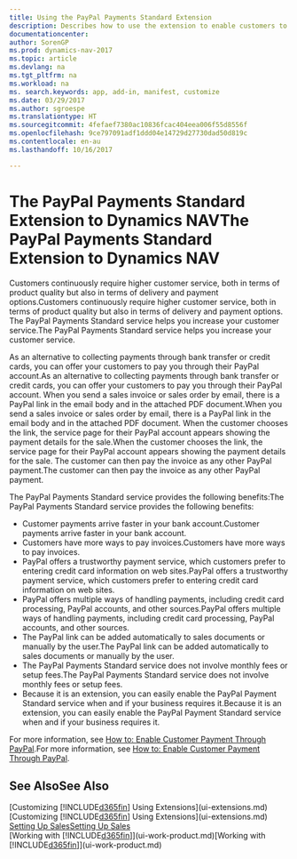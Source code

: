 ```yaml
---
title: Using the PayPal Payments Standard Extension
description: Describes how to use the extension to enable customers to make payments with PayPal.
documentationcenter: 
author: SorenGP
ms.prod: dynamics-nav-2017
ms.topic: article
ms.devlang: na
ms.tgt_pltfrm: na
ms.workload: na
ms. search.keywords: app, add-in, manifest, customize
ms.date: 03/29/2017
ms.author: sgroespe
ms.translationtype: HT
ms.sourcegitcommit: 4fefaef7380ac10836fcac404eea006f55d8556f
ms.openlocfilehash: 9ce797091adf1ddd04e14729d27730dad50d819c
ms.contentlocale: en-au
ms.lasthandoff: 10/16/2017

---
```

# <a name="the-paypal-payments-standard-extension-to-dynamics-nav"></a><span data-ttu-id="2654c-103">The PayPal Payments Standard Extension to Dynamics NAV</span><span class="sxs-lookup"><span data-stu-id="2654c-103">The PayPal Payments Standard Extension to Dynamics NAV</span></span>
<span data-ttu-id="2654c-104">Customers continuously require higher customer service, both in terms of product quality but also in terms of delivery and payment options.</span><span class="sxs-lookup"><span data-stu-id="2654c-104">Customers continuously require higher customer service, both in terms of product quality but also in terms of delivery and payment options.</span></span> <span data-ttu-id="2654c-105">The PayPal Payments Standard service helps you increase your customer service.</span><span class="sxs-lookup"><span data-stu-id="2654c-105">The PayPal Payments Standard service helps you increase your customer service.</span></span>

<span data-ttu-id="2654c-106">As an alternative to collecting payments through bank transfer or credit cards, you can offer your customers to pay you through their PayPal account.</span><span class="sxs-lookup"><span data-stu-id="2654c-106">As an alternative to collecting payments through bank transfer or credit cards, you can offer your customers to pay you through their PayPal account.</span></span> <span data-ttu-id="2654c-107">When you send a sales invoice or sales order by email, there is a PayPal link in the email body and in the attached PDF document.</span><span class="sxs-lookup"><span data-stu-id="2654c-107">When you send a sales invoice or sales order by email, there is a PayPal link in the email body and in the attached PDF document.</span></span> <span data-ttu-id="2654c-108">When the customer chooses the link, the service page for their PayPal account appears showing the payment details for the sale.</span><span class="sxs-lookup"><span data-stu-id="2654c-108">When the customer chooses the link, the service page for their PayPal account appears showing the payment details for the sale.</span></span> <span data-ttu-id="2654c-109">The customer can then pay the invoice as any other PayPal payment.</span><span class="sxs-lookup"><span data-stu-id="2654c-109">The customer can then pay the invoice as any other PayPal payment.</span></span>

<span data-ttu-id="2654c-110">The PayPal Payments Standard service provides the following benefits:</span><span class="sxs-lookup"><span data-stu-id="2654c-110">The PayPal Payments Standard service provides the following benefits:</span></span>

* <span data-ttu-id="2654c-111">Customer payments arrive faster in your bank account.</span><span class="sxs-lookup"><span data-stu-id="2654c-111">Customer payments arrive faster in your bank account.</span></span>
* <span data-ttu-id="2654c-112">Customers have more ways to pay invoices.</span><span class="sxs-lookup"><span data-stu-id="2654c-112">Customers have more ways to pay invoices.</span></span>
* <span data-ttu-id="2654c-113">PayPal offers a trustworthy payment service, which customers prefer to entering credit card information on web sites.</span><span class="sxs-lookup"><span data-stu-id="2654c-113">PayPal offers a trustworthy payment service, which customers prefer to entering credit card information on web sites.</span></span>
* <span data-ttu-id="2654c-114">PayPal offers multiple ways of handling payments, including credit card processing, PayPal accounts, and other sources.</span><span class="sxs-lookup"><span data-stu-id="2654c-114">PayPal offers multiple ways of handling payments, including credit card processing, PayPal accounts, and other sources.</span></span>
* <span data-ttu-id="2654c-115">The PayPal link can be added automatically to sales documents or manually by the user.</span><span class="sxs-lookup"><span data-stu-id="2654c-115">The PayPal link can be added automatically to sales documents or manually by the user.</span></span>
* <span data-ttu-id="2654c-116">The PayPal Payments Standard service does not involve monthly fees or setup fees.</span><span class="sxs-lookup"><span data-stu-id="2654c-116">The PayPal Payments Standard service does not involve monthly fees or setup fees.</span></span>
* <span data-ttu-id="2654c-117">Because it is an extension, you can easily enable the PayPal Payment Standard service when and if your business requires it.</span><span class="sxs-lookup"><span data-stu-id="2654c-117">Because it is an extension, you can easily enable the PayPal Payment Standard service when and if your business requires it.</span></span>  

<span data-ttu-id="2654c-118">For more information, see [How to: Enable Customer Payment Through PayPal](sales-how-enable-payment-service-extensions.md).</span><span class="sxs-lookup"><span data-stu-id="2654c-118">For more information, see [How to: Enable Customer Payment Through PayPal](sales-how-enable-payment-service-extensions.md).</span></span>

## <a name="see-also"></a><span data-ttu-id="2654c-119">See Also</span><span class="sxs-lookup"><span data-stu-id="2654c-119">See Also</span></span>
<span data-ttu-id="2654c-120">[Customizing [!INCLUDE[d365fin](includes/d365fin_md.md)] Using Extensions](ui-extensions.md)</span><span class="sxs-lookup"><span data-stu-id="2654c-120">[Customizing [!INCLUDE[d365fin](includes/d365fin_md.md)] Using Extensions](ui-extensions.md)</span></span>  
[<span data-ttu-id="2654c-121">Setting Up Sales</span><span class="sxs-lookup"><span data-stu-id="2654c-121">Setting Up Sales</span></span>](sales-setup-sales.md)  
<span data-ttu-id="2654c-122">[Working with [!INCLUDE[d365fin](includes/d365fin_md.md)]](ui-work-product.md)</span><span class="sxs-lookup"><span data-stu-id="2654c-122">[Working with [!INCLUDE[d365fin](includes/d365fin_md.md)]](ui-work-product.md)</span></span>

